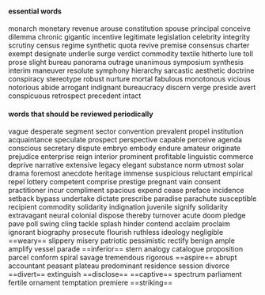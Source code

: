 #### essential words
monarch monetary revenue arouse constitution spouse principal conceive dilemma chronic gigantic incentive legitimate legislation celebrity integrity scrutiny census regime synthetic quota revive premise consensus charter exempt designate underlie surge verdict commodity textile hitherto lure toll prose slight bureau panorama outrage unanimous symposium synthesis interim maneuver resolute symphony hierarchy sarcastic aesthetic doctrine conspiracy stereotype robust nurture mortal fabulous monotonous vicious notorious abide arrogant indignant bureaucracy discern verge preside avert conspicuous retrospect precedent intact  

#### words that should be reviewed periodically
vague desperate segment sector convention prevalent propel institution acquaintance  speculate prospect perspective capable perceive agenda conscious secretary dispute embryo embody endure amateur originate prejudice enterprise reign interior prominent profitable linguistic commerce deprive narrative extensive legacy elegant substance norm utmost solar drama foremost anecdote  heritage immense suspicious reluctant empirical repel lottery competent comprise prestige pregnant vain consent practitioner incur compliment spacious expend cease preface incidence setback bypass undertake dictate prescribe paradise parachute susceptible recipient commodity solidarity indignation juvenile signify solidarity extravagant neural colonial dispose thereby turnover acute doom pledge pave poll swing cling tackle splash hinder contend acclaim proclaim ignorant biography prosecute flourish ruthless ideology negligible ==weary== slippery misery patriotic pessimistic rectify benign ample amplify vessel parade ==inferior== stern analogy catalogue proposition parcel conform spiral savage tremendous rigorous ==aspire== abrupt accountant peasant plateau predominant residence session divorce ==divert== extinguish ==disclose== ==captive== spectrum parliament fertile ornament temptation premiere ==striking== 